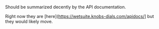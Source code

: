 Should be summarized decently by the API documentation. 

Right now they are  [here](https://wetsuite.knobs-dials.com/apidocs/] but they would likely move.
